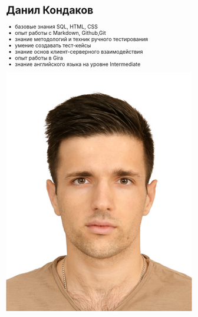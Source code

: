 # Данил Кондаков

* базовые знания SQL, HTML, CSS
* опыт работы с Markdown, Github,Git
* знание методологий и техник ручного тестирования
* умение создавать тест-кейсы 
* знание основ клиент-серверного взаимодействия
* опыт работы в Gira
* знание английского языка на уровне Intermediate
  
![](def.jpeg)